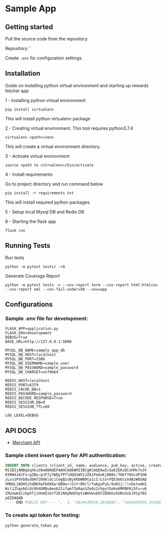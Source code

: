 # Sample App
## Getting started
Pull the source code from the repository.

Repository:``

Create `.env` for configuration settings.

## Installation

Guide on installing python virtual environment and starting up rewards fetcher app

1 - Installing python virtual environment
```shell
pip install virtualenv
```
This will install python virtualenv package

2 - Creating virtual environment. This tool requires python3.7.4
```shell
virtualenv <path>/venv
```
This will create a virtual environment directory.

3 - Activate virtual environment
```shell
source <path to vitrualenv>/bin/activate
```

4 - Install requirements

Go to project directory and run command below
```shell
pip install -r requirements.txt
```
This will install required python packages.

5 - Setup local Mysql DB and Redis DB

8 - Starting the flask app
```shell
flask run
```

## Running Tests

Run tests

```shell
python -m pytest tests/ -rA
```

Generate Coverage Report
```shell
python -m pytest tests -v --cov-report term --cov-report html:htmlcov --cov-report xml --cov-fail-under=50 --cov=app
```

## Configurations

### Sample .env file for development:
```shell
FLASK_APP=application.py
FLASK_ENV=development
DEBUG=True
BASE_URL=http://127.0.0.1:5000

MYSQL_DB_NAME=sample_app_db
MYSQL_DB_HOST=localhost
MYSQL_DB_PORT=3306
MYSQL_DB_USERNAME=sample_user
MYSQL_DB_PASSWORD=sample_password
MYSQL_DB_CHARSET=utf8mb4

REDIS_HOST=localhost
REDIS_PORT=6379
REDIS_CACHE_DB=1
REDIS_PASSWORD=sample_password
REDIS_DECODE_RESPONSE=True
REDIS_SESSION_DB=0
REDIS_SESSION_TTL=60

LOG_LEVEL=DEBUG
```


## API DOCS
- [Merchant API](app/docs/sample_app.md)


### Sample client insert query for API authentication:
```sql
INSERT INTO clients (client_id, name, audience, pub_key, active, created_at, updated_at) VALUES ("test-client", "TEST CLIENT", "f9b3cb87-a0e9-4e1b-8077-f1c6337fd903",  "-----BEGIN PUBLIC KEY-----
MIIBIjANBgkqhkiG9w0BAQEFAAOCAQ8AMIIBCgKCAQEAwIcdaE2EKzQCuhMx7x3V
K5RW4i0JFx+gZBo/pJF7y7WQyfPflOQO1WV1JZA1PeOuKj0N9x/TOKf76VLUP3O0
zLxx1PVVbBsdbH720XKldciCegB2vByXKbWN9tp1cI/LtnrFQ53m6tsX4BzWOGAD
VM8QLJAOHSjhdBKXwFbOkKw+QB8w+0ZvY+BRrlrTw6gvPyG/OxH1j/25xDotomH1
Wit1ZSqnbEc8z9bXGMQuAeob21ifqm7ZeRqnSZe6s2chpyYGoko6MPBPKi5Fu+u6
CMzUwmICzkphTjiHnHZzUrT2EiNXpNdGYptsWmVwu6O7ZD0bUzhGNcdzkJ9tp7A5
pQIDAQAB
-----END PUBLIC KEY-----",  1, "1634438916.3618681", "1634438916.3618681");
```

### To create api token for testing:
```shell
python generate_token.py
```